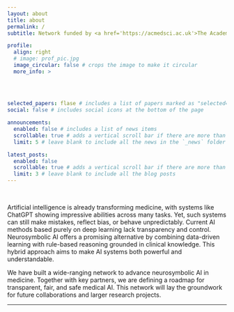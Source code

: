 ```yaml
---
layout: about
title: about
permalink: /
subtitle: Network funded by <a href='https://acmedsci.ac.uk'>The Academy of Medical Sciences</a>.

profile:
  align: right
  # image: prof_pic.jpg
  image_circular: false # crops the image to make it circular
  more_info: >
  
    
    

selected_papers: flase # includes a list of papers marked as "selected={true}"
social: false # includes social icons at the bottom of the page

announcements:
  enabled: false # includes a list of news items
  scrollable: true # adds a vertical scroll bar if there are more than 3 news items
  limit: 5 # leave blank to include all the news in the `_news` folder

latest_posts:
  enabled: false
  scrollable: true # adds a vertical scroll bar if there are more than 3 new posts items
  limit: 3 # leave blank to include all the blog posts
---
```



<br /> 
  <p>
Artificial intelligence is already transforming medicine, with systems like ChatGPT showing impressive abilities across many tasks. Yet, such systems can still make mistakes, reflect bias, or behave unpredictably. Current AI methods based purely on deep learning lack transparency and control. Neurosymbolic AI offers a promising alternative by combining data-driven learning with rule-based reasoning grounded in clinical knowledge. This hybrid approach aims to make AI systems both powerful and understandable. 
  </p>

  <p>
We have built a wide-ranging network to advance neurosymbolic AI in medicine. Together with key partners, we are defining a roadmap for transparent, fair, and safe medical AI. This network will lay the groundwork for future collaborations and larger research projects.
  </p>

---



